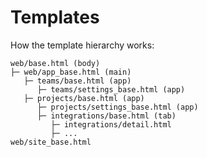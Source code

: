 # Templates

How the template hierarchy works:

```
web/base.html (body)
├─ web/app_base.html (main)
   ├─ teams/base.html (app)
      ├─ teams/settings_base.html (app)
   ├─ projects/base.html (app)
      ├─ projects/settings_base.html (app)
      ├─ integrations/base.html (tab)
         ├─ integrations/detail.html
         ├─ ...
web/site_base.html
```